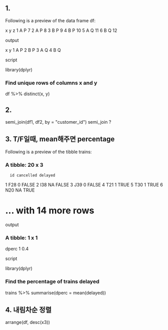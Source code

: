 ## 1.

Following is a preview of the data frame df:

  x y  z
1 A P  7
2 A P  8
3 B P  9
4 B P 10
5 A Q 11
6 B Q 12


output


  x y
1 A P
2 B P
3 A Q
4 B Q



script

library(dplyr)
### Find unique rows of columns x and y
df %>% 
    distinct(x, y)

## 2.
semi_join(df1, df2, by = "customer_id")
semi_join ?


## 3. T/F일때, mean해주면 percentage

Following is a preview of the tibble trains: 
### A tibble: 20 x 3
      id cancelled delayed
   <chr>     <dbl>   <lgl>
 1   F28         0   FALSE
 2   I38        NA   FALSE
 3   J39         0   FALSE
 4   T21         1    TRUE
 5   T30         1    TRUE
 6   N20        NA    TRUE
 # ... with 14 more rows


output


### A tibble: 1 x 1
  dperc
  <dbl>
1   0.4

script

library(dplyr)
### Find the percentage of trains delayed
trains %>% 
    summarise(dperc = mean(delayed))
    
## 4. 내림차순 정렬

arrange(df, desc(x3))




